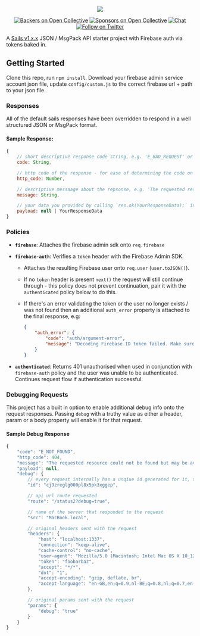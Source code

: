 <p align="center">
  <a href="https://rnfirebase.io">
    <img src="https://i.imgur.com/eNsnSl7.png"><br/>
  </a>
</p>

<p align="center">
  <a href="#backers"><img src="https://opencollective.com/react-native-firebase/backers/badge.svg" alt="Backers on Open Collective"></a>
  <a href="#sponsors"><img src="https://opencollective.com/react-native-firebase/sponsors/badge.svg" alt="Sponsors on Open Collective"></a>
  <a href="https://discord.gg/t6bdqMs"><img src="https://img.shields.io/badge/chat-on%20discord-7289da.svg?style=flat-square" alt="Chat"></a>
  <a href="https://twitter.com/mikediarmid"><img src="https://img.shields.io/twitter/follow/mikediarmid.svg?style=social&label=Follow" alt="Follow on Twitter"></a>
</p>

A [Sails v1.x.x](https://sailsjs.com) JSON / MsgPack API starter project with Firebase auth via tokens baked in.

## Getting Started

Clone this repo, run `npm install`. Download your firebase admin service account json file, update `config/custom.js` to the correct firebase url + path to your json file.

### Responses

All of the default sails responses have been overridden to respond in a well structured JSON or MsgPack format.

#### Sample Response:
```javascript
{
    // short descriptive response code string, e.g. 'E_BAD_REQUEST' or 'OK'
    code: String,

    // http code of the response - for ease of determining the code on the receiving end
    http_code: Number,

    // descriptive messaage about the repsonse, e.g. 'The requested resource could not be found but may be available again in the future.'
    message: String,

    // your data you provided by calling `res.ok(YourResponseData);` in your controllers.
    payload: null | YourResponseData
}
```

### Policies

  - **`firebase`**: Attaches the firebase admin sdk onto `req.firebase`
  - **`firebase-auth`**: Verifies a `token` header with the Firebase Admin SDK.
    - Attaches the resulting Firebase user onto `req.user` (`user.toJSON()`).
    - If no `token` header is present `next()` the request will still continue through - this policy does not prevent continuation, pair it with the `authenticated` policy below to do this.
    - If there's an error validating the token or the user no longer exists / was not found then an additional `auth_error` property is attached to the final response, e.g:

      ```json
      {
          "auth_error": {
              "code": "auth/argument-error",
              "message": "Decoding Firebase ID token failed. Make sure you passed the entire string JWT which represents an ID token. See https://firebase.google.com/docs/auth/admin/verify-id-tokens for details on how to retrieve an ID token."
          }
      }
      ```

  - **`authenticated`**: Returns 401 unauthorised when used in conjunction with `firebase-auth` policy and the user was unable to be authenticated. Continues request flow if authentication successful.

### Debugging Requests

This project has a built in option to enable additional debug info onto the request responses. Passing `debug` with a truthy value as either a header, param or a body property will enable it for that request.

#### Sample Debug Response

```javascript
{
    "code": "E_NOT_FOUND",
    "http_code": 404,
    "message": "The requested resource could not be found but may be available again in the future.",
    "payload": null,
    "debug": {
        // every request internally has a unqiue id generated for it, this is avaliable at `req.id`
        "id": "cj9zreglg000pl8x5pk3xggep",

        // api url route requested
        "route": "/status2?debug=true",

        // name of the server that responded to the request
        "src": "MacBook.local",

        // original headers sent with the request
        "headers": {
            "host": "localhost:1337",
            "connection": "keep-alive",
            "cache-control": "no-cache",
            "user-agent": "Mozilla/5.0 (Macintosh; Intel Mac OS X 10_12_6) AppleWebKit/537.36 (KHTML, like Gecko) Chrome/62.0.3202.75 Safari/537.36",
            "token": "foobarbaz",
            "accept": "*/*",
            "dnt": "1",
            "accept-encoding": "gzip, deflate, br",
            "accept-language": "en-GB,en;q=0.9,nl-BE;q=0.8,nl;q=0.7,en-US;q=0.6"
        },

        // original params sent with the request
        "params": {
            "debug": "true"
        }
    }
}
```











